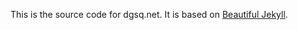 This is the source code for dgsq.net. It is based on [Beautiful Jekyll](https://beautifuljekyll.com/).
